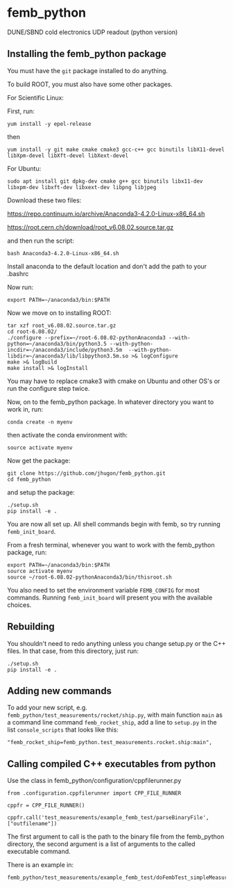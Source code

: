 # femb_python

DUNE/SBND cold electronics UDP readout (python version)

## Installing the femb_python package

You must have the `git` package installed to do anything.

To build ROOT, you must also have some other packages.

For Scientific Linux:

First, run:

```
yum install -y epel-release
```

then

```
yum install -y git make cmake cmake3 gcc-c++ gcc binutils libX11-devel libXpm-devel libXft-devel libXext-devel
```

For Ubuntu:

```
sudo apt install git dpkg-dev cmake g++ gcc binutils libx11-dev libxpm-dev libxft-dev libxext-dev libpng libjpeg
```

Download these two files:

https://repo.continuum.io/archive/Anaconda3-4.2.0-Linux-x86_64.sh

https://root.cern.ch/download/root_v6.08.02.source.tar.gz

and then run the script:

```
bash Anaconda3-4.2.0-Linux-x86_64.sh
```

Install anaconda to the default location and don't add the path to your .bashrc

Now run:

```
export PATH=~/anaconda3/bin:$PATH
```

Now we move on to installing ROOT:

```
tar xzf root_v6.08.02.source.tar.gz
cd root-6.08.02/
./configure --prefix=~/root-6.08.02-pythonAnaconda3 --with-python=~/anaconda3/bin/python3.5 --with-python-incdir=~/anaconda3/include/python3.5m  --with-python-libdir=~/anaconda3/lib/libpython3.5m.so >& logConfigure
make >& logBuild
make install >& logInstall
```

You may have to replace cmake3 with cmake on Ubuntu and other OS's or run the
configure step twice.

Now, on to the femb_python package. In whatever directory you want to work in, run:

```
conda create -n myenv
```

then activate the conda environment with:

```
source activate myenv
```

Now get the package:

```
git clone https://github.com/jhugon/femb_python.git
cd femb_python
```

and setup the package:

```
./setup.sh
pip install -e .
```

You are now all set up. All shell commands begin with femb, so try running
`femb_init_board`.

From a fresh terminal, whenever you want to work with the femb_python package, run:

```
export PATH=~/anaconda3/bin:$PATH
source activate myenv
source ~/root-6.08.02-pythonAnaconda3/bin/thisroot.sh
```

You also need to set the environment variable `FEMB_CONFIG` for most commands.
Running `femb_init_board` will present you with the available choices.


## Rebuilding

You shouldn't need to redo anything unless you change setup.py or the C++
files. In that case, from this directory, just run:

```
./setup.sh
pip install -e .
```

## Adding new commands

To add your new script, e.g. `femb_python/test_measurements/rocket/ship.py`,
with main function `main` as a command line command `femb_rocket_ship`, add a
line to `setup.py` in the list `console_scripts` that looks like this:

```
"femb_rocket_ship=femb_python.test_measurements.rocket.ship:main",
```

## Calling compiled C++ executables from python

Use the class in femb_python/configuration/cppfilerunner.py

```
from .configuration.cppfilerunner import CPP_FILE_RUNNER

cppfr = CPP_FILE_RUNNER()

cppfr.call('test_measurements/example_femb_test/parseBinaryFile',["outfilename"])

```

The first argument to call is the path to the binary file from the femb_python
directory, the second argument is a list of arguments to the called executable
command.

There is an example in:

```
femb_python/test_measurements/example_femb_test/doFembTest_simpleMeasurement.py
```
